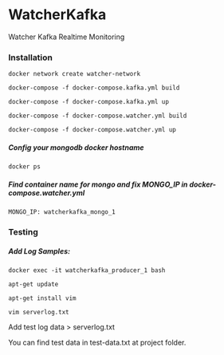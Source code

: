 # WatcherKafka
Watcher Kafka Realtime Monitoring


### Installation

```docker network create watcher-network```

```docker-compose -f docker-compose.kafka.yml build```

```docker-compose -f docker-compose.kafka.yml up```

```docker-compose -f docker-compose.watcher.yml build```

```docker-compose -f docker-compose.watcher.yml up```

##### Config your mongodb docker hostname

```docker ps```

##### Find container name for mongo and fix MONGO_IP in docker-compose.watcher.yml

```MONGO_IP: watcherkafka_mongo_1```

### Testing

##### Add Log Samples:

```docker exec -it watcherkafka_producer_1 bash```

```apt-get update```

```apt-get install vim```

```vim serverlog.txt```

Add test log data > serverlog.txt

You can find test data in test-data.txt at project folder.
